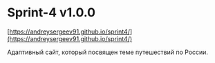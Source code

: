 # Sprint-4 v1.0.0

[https://andreysergeev91.github.io/sprint4/](https://andreysergeev91.github.io/sprint4/)

Адаптивный сайт, который посвящен теме путешествий по России.
